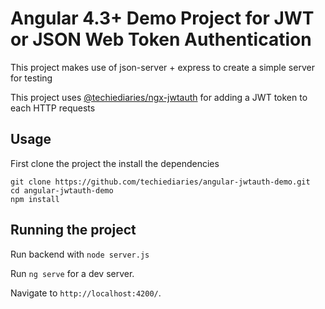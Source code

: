 # Angular 4.3+ Demo Project for JWT or JSON Web Token Authentication

This project makes use of json-server + express to create a simple server for testing 

This project uses [@techiediaries/ngx-jwtauth](https://github.com/techiediaries/ngx-jwtauth) for adding a JWT token to each HTTP requests 

## Usage

First clone the project the install the dependencies

    git clone https://github.com/techiediaries/angular-jwtauth-demo.git
    cd angular-jwtauth-demo
    npm install 

## Running the project

Run backend with  `node server.js`

Run `ng serve` for a dev server. 

Navigate to `http://localhost:4200/`. 

